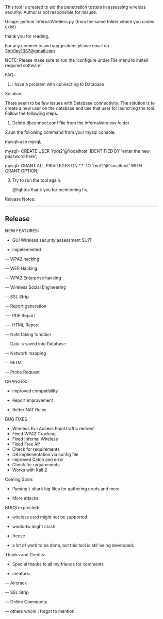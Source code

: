 This tool is created to aid the penetration testers in assessing wireless security. 
Author is not responsible for misuse. 

Usage: python InfernalWireless.py (from the same folder where you codes exist)

thank you for reading. 

For any comments and suggestions please email on 3ntr0py1337@gmail.com

NOTE:
Please make sure to run the 'configure under File menu to install required software'

FAQ:
1) I have a problem with connecting to Database

Solution: 

There seem to be few issues with Database connectivity. The solution is to create a new user on the database and use that user for launching the tool. Follow the following steps. 

1. Delete dbconnect.conf file from the Infernalwireless folder

2.run the following command from your mysql console.

mysql>use mysql;

mysql> CREATE USER 'root2'@'localhost' IDENTIFIED BY 'enter the new password here';

mysql> GRANT ALL PRIVILEGES ON \*.\* TO 'root2'@'localhost' WITH GRANT OPTION;

3. Try to run the tool again. 


   @lightos thank you for mentioning fix. 

Release Notes: 

---------------------------------------------------------------------
Release 
---------------------------------------------------------------------

NEW FEATURES:

- GUI Wireless security assessment SUIT

- Impelemented 

-- WPA2 hacking

-- WEP Hacking

-- WPA2 Enterprise hacking

-- Wireless Social Engineering

-- SSL Strip

-- Report generation 

--- PDF Report

--- HTML Report

-- Note taking function

-- Data is saved into Database

-- Network mapping 

-- MiTM 

-- Probe Request


CHANGES:
- Improved compatibility 

- Report improvement

- Better NAT Rules


BUG FIXES:

- Wireless Evil Access Point traffic redirect
- Fixed WPA2 Cracking
- Fixed Infernal Wireless
- Fixed Free AP
- Check for requirements
- DB implementation via config file
- Improved Catch and error
- Check for requirements
- Works with Kali 2

Coming Soon: 
- Parsing t-shark log files for gathering creds and more

- More attacks.

BUGS exptected: 
- wireless card might not be supported

- windodw might crash 

- freeze

- a lot of work to be done, but this tool is still being developed. 

Thanks and Credits: 

- Special thanks to all my friends for comments

- creators: 

-- Aircrack

-- SSL Strip

-- Online Community

-- others whom I forgot to mention. 



